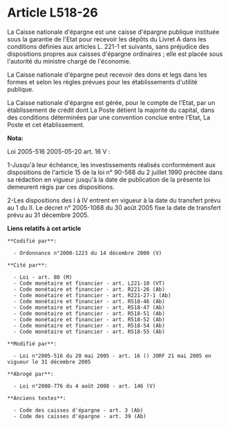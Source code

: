 # Article L518-26

La Caisse nationale d'épargne est une caisse d'épargne publique instituée sous la garantie de l'Etat pour recevoir les dépôts
du Livret A dans les conditions définies aux articles L. 221-1 et suivants, sans préjudice des dispositions propres aux
caisses d'épargne ordinaires ; elle est placée sous l'autorité du ministre chargé de l'économie.

La Caisse nationale d'épargne peut recevoir des dons et legs dans les formes et selon les règles prévues pour les
établissements d'utilité publique.

La Caisse nationale d'épargne est gérée, pour le compte de l'Etat, par un établissement de crédit dont La Poste détient la
majorité du capital, dans des conditions déterminées par une convention conclue entre l'Etat, La Poste et cet établissement.

**Nota:**

Loi 2005-516 2005-05-20 art. 16 V : 

1-Jusqu'à leur échéance, les investissements réalisés conformément aux dispositions de l'article 15 de la loi n° 90-568 du 2
juillet 1990 précitée dans sa rédaction en vigueur jusqu'à la date de publication de la présente loi demeurent régis par ces
dispositions. 

2-Les dispositions des I à IV entrent en vigueur à la date du transfert prévu au 1 du II. Le décret n° 2005-1068 du 30 août
2005 fixe la date de transfert prévu au 31 décembre 2005.

**Liens relatifs à cet article**

	**Codifié par**:

	  - Ordonnance n°2000-1223 du 14 décembre 2000 (V)

	**Cité par**:

	  - Loi - art. 80 (M)
	  - Code monétaire et financier - art. L221-10 (VT)
	  - Code monétaire et financier - art. R221-26 (Ab)
	  - Code monétaire et financier - art. R221-27-1 (Ab)
	  - Code monétaire et financier - art. R518-46 (Ab)
	  - Code monétaire et financier - art. R518-47 (Ab)
	  - Code monétaire et financier - art. R518-51 (Ab)
	  - Code monétaire et financier - art. R518-52 (Ab)
	  - Code monétaire et financier - art. R518-54 (Ab)
	  - Code monétaire et financier - art. R518-55 (Ab)

	**Modifié par**:

	  - Loi n°2005-516 du 20 mai 2005 - art. 16 () JORF 21 mai 2005 en vigueur le 31 décembre 2005

	**Abrogé par**:

	  - Loi n°2008-776 du 4 août 2008 - art. 146 (V)

	**Anciens textes**:

	  - Code des caisses d'épargne - art. 3 (Ab)
	  - Code des caisses d'épargne - art. 39 (Ab)
